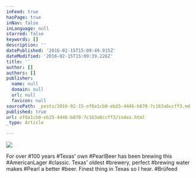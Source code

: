 ```yaml
---
inFeed: true
hasPage: true
inNav: false
inLanguage: null
starred: false
keywords: []
description: ''
datePublished: '2016-02-15T15:09:49.915Z'
dateModified: '2016-02-15T15:09:39.226Z'
title: ''
author: []
authors: []
publisher:
  name: null
  domain: null
  url: null
  favicon: null
sourcePath: _posts/2016-02-15-ef8a1cb0-eb25-4446-b870-7c163a6ccff3.md
published: true
url: ef8a1cb0-eb25-4446-b870-7c163a6ccff3/index.html
_type: Article

---
```

![](https://the-grid-user-content.s3-us-west-2.amazonaws.com/83cb6b52-97c9-41c4-a4da-d7650e13c099.jpg)

For over \#100 years \#Texas' own \#PearlBeer has been brewing this \#AmericanLager \#classic. Texas' oldest \#brewery, perfect \#brewing water makes \#Pearl a better \#beer. Finest thing in Texas so I hear. \#Brüfeed